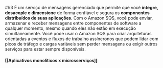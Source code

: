 #h3 
É um serviço de mensagens gerenciado que permite que você **integre, desacople e dimensione** de forma confiável e segura os **componentes distribuídos de suas aplicações**. Com o Amazon SQS, você pode enviar, armazenar e receber mensagens entre componentes de software a qualquer momento, mesmo quando eles não estão em execução simultaneamente. Você pode usar o Amazon SQS para criar arquiteturas orientadas a eventos e fluxos de trabalho assíncronos que podem lidar com picos de tráfego e cargas variáveis sem perder mensagens ou exigir outros serviços para estar sempre disponíveis.
#### [[Aplicativos monolíticos x microsserviços]]